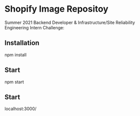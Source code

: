 # Shopify Image Repositoy

Summer 2021 Backend Developer & Infrastructure/Site Reliability Engineering Intern Challenge:

## Installation

npm install

## Start

npm start

## Start

localhost:3000/
